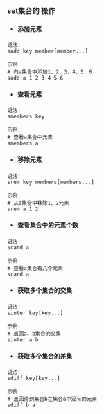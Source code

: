 ### set集合的 操作

* #### 添加元素

```
语法:
sadd key member[member...]

示例:
# 向a集合中添加1、2、3、4、5、6
sadd a 1 2 3 4 5 6
```

* #### 查看元素

```
语法:
smembers key

示例:
# 查看a集合中元素
smembers a
```

* #### 移除元素

```
语法:
srem key members[members...]

示例:
# 从a集合中移除1、2元素
srem a 1 2
```

* #### 查看集合中的元素个数

```
语法:
scard a

示例:
# 查看a集合有几个元素
scard a
```

* #### 获取多个集合的交集

```
语法:
sinter key[key...]

示例:
# 返回a、b集合的交集
sinter a b
```

* #### 获取多个集合的差集

```
语法:
sdiff key[key...]

示例:
# 返回得到集合b在集合a中没有的元素
sdiff b a
```




